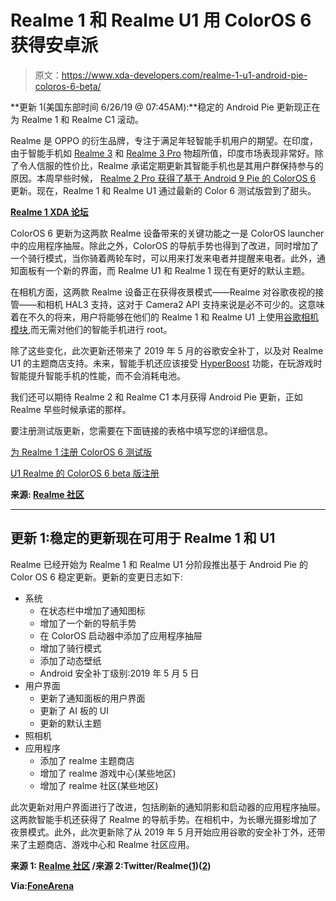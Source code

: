 # Realme 1 和 Realme U1 用 ColorOS 6 获得安卓派

> 原文：<https://www.xda-developers.com/realme-1-u1-android-pie-coloros-6-beta/>

**更新 1(美国东部时间 6/26/19 @ 07:45AM):**稳定的 Android Pie 更新现正在为 Realme 1 和 Realme C1 滚动。

Realme 是 OPPO 的衍生品牌，专注于满足年轻智能手机用户的期望。在印度，由于智能手机如 [Realme 3](https://www.xda-developers.com/realme-3-review-a-solid-device-in-a-crowded-market/) 和 [Realme 3 Pro](https://www.xda-developers.com/realme-3-pro-first-impressions-hands-on-review/) 物超所值，印度市场表现非常好。除了令人信服的性价比，Realme 承诺定期更新其智能手机也是其用户群保持参与的原因。本周早些时候， [Realme 2 Pro 获得了基于 Android 9 Pie 的 ColorOS 6](https://www.xda-developers.com/realme-2-pro-coloros-6-android-pie-update/) 更新。现在，Realme 1 和 Realme U1 通过最新的 Color 6 测试版尝到了甜头。

[**Realme 1 XDA 论坛**](https://forum.xda-developers.com/realme-1)

ColorOS 6 更新为这两款 Realme 设备带来的关键功能之一是 ColorOS launcher 中的应用程序抽屉。除此之外，ColorOS 的导航手势也得到了改进，同时增加了一个骑行模式，当你骑着两轮车时，可以用来打发来电者并提醒来电者。此外，通知面板有一个新的界面，而 Realme U1 和 Realme 1 现在有更好的默认主题。

在相机方面，这两款 Realme 设备正在获得夜景模式——Realme 对谷歌夜视的接管——和相机 HAL3 支持，这对于 Camera2 API 支持来说是必不可少的。这意味着在不久的将来，用户将能够在他们的 Realme 1 和 Realme U1 上使用[谷歌相机模块](https://www.xda-developers.com/google-camera-port-hub/),而无需对他们的智能手机进行 root。

除了这些变化，此次更新还带来了 2019 年 5 月的谷歌安全补丁，以及对 Realme U1 的主题商店支持。未来，智能手机还应该接受 [HyperBoost](https://www.xda-developers.com/realme-1-2-pro-u1-realme-3-pro-hyperboost-coloros-6/) 功能，在玩游戏时智能提升智能手机的性能，而不会消耗电池。

我们还可以期待 Realme 2 和 Realme C1 本月获得 Android Pie 更新，正如 Realme 早些时候承诺的那样。

要注册测试版更新，您需要在下面链接的表格中填写您的详细信息。

[为 Realme 1 注册 ColorOS 6 测试版](https://forms.gle/YTXgyvUrBdUEZWiH7)

[U1 Realme 的 ColorOS 6 beta 版注册](https://forms.gle/EtPnnEo9LEnAakLP9)

**来源: [Realme 社区](https://c.realme.com/in/post-details/1136125201923178496)**

* * *

## 更新 1:稳定的更新现在可用于 Realme 1 和 U1

Realme 已经开始为 Realme 1 和 Realme U1 分阶段推出基于 Android Pie 的 Color OS 6 稳定更新。更新的变更日志如下:

*   系统
    *   在状态栏中增加了通知图标
    *   增加了一个新的导航手势
    *   在 ColorOS 启动器中添加了应用程序抽屉
    *   增加了骑行模式
    *   添加了动态壁纸
    *   Android 安全补丁级别:2019 年 5 月 5 日
*   用户界面
    *   更新了通知面板的用户界面
    *   更新了 AI 板的 UI
    *   更新的默认主题
*   照相机
*   应用程序
    *   添加了 realme 主题商店
    *   增加了 realme 游戏中心(某些地区)
    *   增加了 realme 社区(某些地区)

此次更新对用户界面进行了改进，包括刷新的通知阴影和启动器的应用程序抽屉。这两款智能手机还获得了 Realme 的导航手势。在相机中，为长曝光摄影增加了夜景模式。此外，此次更新除了从 2019 年 5 月开始应用谷歌的安全补丁外，还带来了主题商店、游戏中心和 Realme 社区应用。

**来源 1: [Realme 社区](https://c.realme.com/in/post-details/1143692314548371456) /来源 2:Twitter/Realme([1](https://twitter.com/realmecareIN/status/1143740198590849024))([2](https://twitter.com/realmecareIN/status/1143740507354476546))**

**Via:[FoneArena](https://www.fonearena.com/blog/285536/realme-1-realme-u1-android-pie-update-coloros-6.html)**